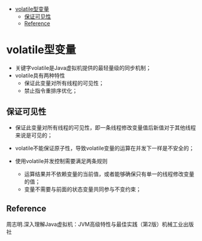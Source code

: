 <!-- TOC -->

- [volatile型变量](#volatile型变量)
  - [保证可见性](#保证可见性)
  - [Reference](#reference)

<!-- /TOC -->
# volatile型变量

- 关键字volatile是Java虚拟机提供的最轻量级的同步机制；
- volatile具有两种特性
  - 保证此变量对所有线程的可见性；
  - 禁止指令重排序优化；

## 保证可见性

- 保证此变量对所有线程的可见性，即一条线程修改变量值后新值对于其他线程来说是可见的；
- volatile不能保证原子性，导致volatile变量的运算在并发下一样是不安全的；

- 使用volatile并发控制需要满足两条规则
  - 运算结果并不依赖变量的当前值，或者能够确保只有单一的线程修改变量的值；
  - 变量不需要与前面的状态变量共同参与不变约束；



## Reference

周志明.深入理解Java虚拟机：JVM高级特性与最佳实践（第2版）机械工业出版社